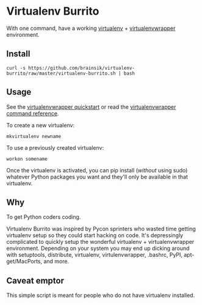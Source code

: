 # Virtualenv Burrito

With one command, have a working [virtualenv](http://www.virtualenv.org/) +
[virtualenvwrapper](http://www.doughellmann.com/projects/virtualenvwrapper/)
environment.

## Install

    curl -s https://github.com/brainsik/virtualenv-burrito/raw/master/virtualenv-burrito.sh | bash

## Usage

See the [virtualenvwrapper quickstart](http://www.doughellmann.com/docs/virtualenvwrapper/install.html#quick-start)
or read the [virtualenvwrapper command reference](http://www.doughellmann.com/docs/virtualenvwrapper/command_ref.html).

To create a new virtualenv:

    mkvirtualenv newname

To use a previously created virtualenv:

    workon somename

Once the virtualenv is activated, you can pip install (_without_ using sudo)
whatever Python packages you want and they'll only be available in that
virtualenv.

## Why

To get Python coders coding.

Virtualenv Burrito was inspired by Pycon sprinters who wasted time getting
virtualenv setup so they could start hacking on code. It's depressingly
complicated to quickly setup the wonderful virtualenv + virtualenvwrapper
environment. Depending on your system you may end up dicking around with
setuptools, distribute, virtualenv, virtulenvwrapper, .bashrc, PyPI,
apt-get/MacPorts, and more.

## Caveat emptor

This simple script is meant for people who do not have virtualenv installed.
